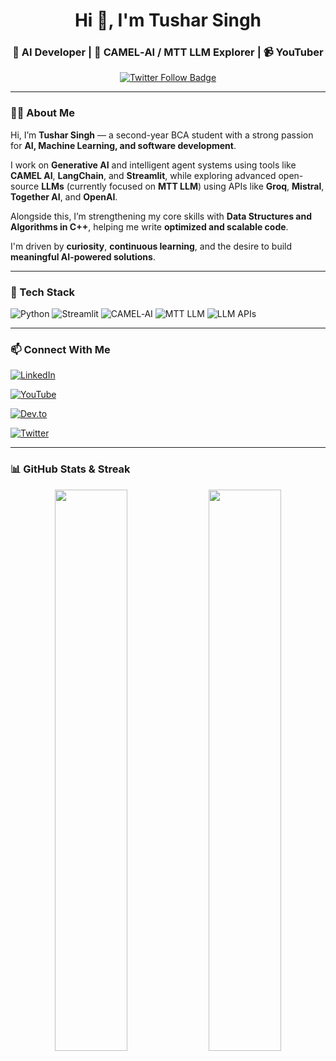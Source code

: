 <h1 align="center">Hi 👋, I'm Tushar Singh</h1>
<h3 align="center">🚀 AI Developer | 🧠 CAMEL‑AI / MTT LLM Explorer | 📹 YouTuber</h3>

<p align="center">
  <a href="https://x.com/_tusharrathore" target="_blank">
    <img src="https://img.shields.io/badge/Follow%20me%20on%20Twitter-1DA1F2?style=for-the-badge&logo=twitter&logoColor=white" alt="Twitter Follow Badge"/>
  </a>
</p>

---

### 👨‍💻 About Me

Hi, I’m **Tushar Singh** — a second-year BCA student with a strong passion for **AI, Machine Learning, and software development**.

I work on **Generative AI** and intelligent agent systems using tools like **CAMEL AI**, **LangChain**, and **Streamlit**, while exploring advanced open-source **LLMs** (currently focused on **MTT LLM**) using APIs like **Groq**, **Mistral**, **Together AI**, and **OpenAI**.

Alongside this, I’m strengthening my core skills with **Data Structures and Algorithms in C++**, helping me write **optimized and scalable code**.

I'm driven by **curiosity**, **continuous learning**, and the desire to build **meaningful AI-powered solutions**.

---

### 🚀 Tech Stack

![Python](https://img.shields.io/badge/Python-3776AB?style=for-the-badge&logo=python&logoColor=white)
![Streamlit](https://img.shields.io/badge/Streamlit-FF4B4B?style=for-the-badge)
![CAMEL‑AI](https://img.shields.io/badge/CAMEL--AI-blue?style=for-the-badge)
![MTT LLM](https://img.shields.io/badge/LLM-MTT-black?style=for-the-badge)
![LLM APIs](https://img.shields.io/badge/LLM%20APIs-Groq%20%7C%20Mistral%20%7C%20OpenAI%20%7C%20TogetherAI-purple?style=for-the-badge)

---

### 📫 Connect With Me

[![LinkedIn](https://img.shields.io/badge/LinkedIn-Tushar%20Singh-blue?style=for-the-badge&logo=linkedin)](https://www.linkedin.com/in/tushar-singh-1ba975296)

[![YouTube](https://img.shields.io/badge/YouTube-CodeWithTushar-red?style=for-the-badge&logo=youtube)](https://youtube.com/@codeewithtushar?si=n9SOsKQGA5IA-kQf)

[![Dev.to](https://img.shields.io/badge/Dev.to-@_tusharrathore-black?style=for-the-badge&logo=dev.to)](https://dev.to/_tusharrathore)

[![Twitter](https://img.shields.io/badge/Twitter-@_tusharrathore-1DA1F2?style=for-the-badge&logo=twitter&logoColor=white)](https://x.com/_tusharrathore)

---

### 📊 GitHub Stats & Streak

<p align="center">
  <img src="https://github-readme-stats.vercel.app/api?username=tushar80rt&show_icons=true&theme=radical" width="48%">
  <img src="https://github-readme-streak-stats.herokuapp.com/?user=tushar80rt&theme=radical" width="48%">
</p>